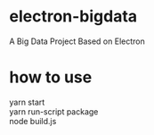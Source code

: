 # electron-bigdata
A Big Data Project Based on Electron
# how to use
yarn start  
yarn run-script package  
node build.js  
